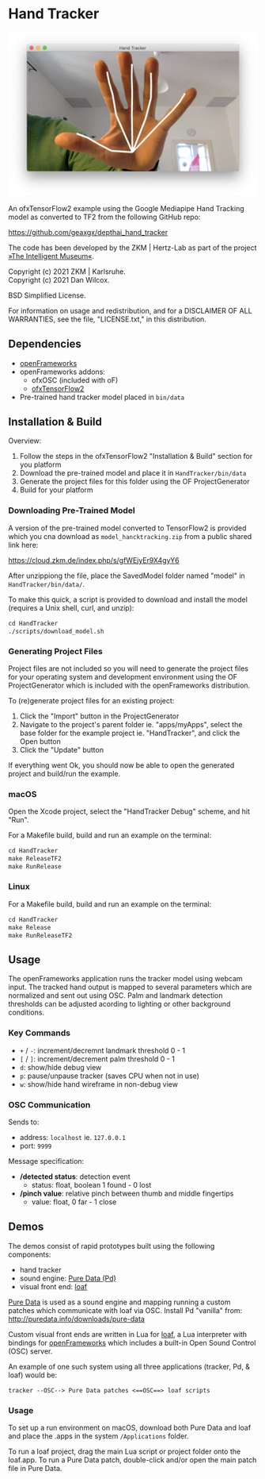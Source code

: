 Hand Tracker
============

![screenshot](doc/screenshot.png)

An ofxTensorFlow2 example using the Google Mediapipe Hand Tracking model as converted to TF2 from the following GitHub repo:

https://github.com/geaxgx/depthai_hand_tracker

The code has been developed by the ZKM | Hertz-Lab as part of the project [»The Intelligent Museum«](https://hertz-gitlab.zkm.de/Hertz-Lab/Research/intelligent-museum/ofxTensorFlow2/-/tree/main#the-intelligent-museum).

Copyright (c) 2021 ZKM | Karlsruhe.  
Copyright (c) 2021 Dan Wilcox.

BSD Simplified License.

For information on usage and redistribution, and for a DISCLAIMER OF ALL
WARRANTIES, see the file, "LICENSE.txt," in this distribution.

Dependencies
------------

* [openFrameworks](https://openframeworks.cc/download/)
* openFrameworks addons:
  - ofxOSC (included with oF)
  - [ofxTensorFlow2](https://github.com/zkmkarlsruhe/ofxTensorFlow2)
* Pre-trained hand tracker model placed in `bin/data`

Installation & Build
--------------------

Overview:

1. Follow the steps in the ofxTensorFlow2 "Installation & Build" section for you platform
2. Download the pre-trained model and place it in `HandTracker/bin/data`
2. Generate the project files for this folder using the OF ProjectGenerator
3. Build for your platform

### Downloading Pre-Trained Model

A version of the pre-trained model converted to TensorFlow2 is provided which you cna download as `model_hancktracking.zip` from a public shared link here:

https://cloud.zkm.de/index.php/s/gfWEjyEr9X4gyY6

After unzippiong the file, place the SavedModel folder named "model" in `HandTracker/bin/data/`.

To make this quick, a script is provided to download and install the model (requires a Unix shell, curl, and unzip):

```shell
cd HandTracker
./scripts/download_model.sh
```

### Generating Project Files

Project files are not included so you will need to generate the project files for your operating system and development environment using the OF ProjectGenerator which is included with the openFrameworks distribution.

To (re)generate project files for an existing project:

1. Click the "Import" button in the ProjectGenerator
2. Navigate to the project's parent folder ie. "apps/myApps", select the base folder for the example project ie. "HandTracker", and click the Open button
3. Click the "Update" button

If everything went Ok, you should now be able to open the generated project and build/run the example.

### macOS

Open the Xcode project, select the "HandTracker Debug" scheme, and hit "Run".

For a Makefile build, build and run an example on the terminal:

```shell
cd HandTracker
make ReleaseTF2
make RunRelease
```
### Linux

For a Makefile build, build and run an example on the terminal:

```shell
cd HandTracker
make Release
make RunReleaseTF2
```

Usage
-----

The openFrameworks application runs the tracker model using webcam input. The tracked hand output is mapped to several parameters which are normalized and sent out using OSC. Palm and landmark detection thresholds can be adjusted acording to lighting or other background conditions.

### Key Commands

* `+` / `-`: increment/decremnt landmark threshold 0 - 1
* `[` / `]`: increment/decrement palm threshold 0 - 1
* `d`: show/hide debug view
* `p`: pause/unpause tracker (saves CPU when not in use)
* `w`: show/hide hand wireframe in non-debug view

### OSC Communication

Sends to:
* address: `localhost` ie. `127.0.0.1`
* port: `9999`

Message specification:

* **/detected status**: detection event
  - status: float, boolean 1 found - 0 lost
* **/pinch value**: relative pinch between thumb and middle fingertips
  - value: float, 0 far - 1 close

Demos
-----

The demos consist of rapid prototypes built using the following components:

* hand tracker
* sound engine: [Pure Data (Pd)](http://pure-data.info/)
* visual front end: [loaf](http://danomatika.com/code/loaf)

[Pure Data](http://pure-data.info/) is used as a sound engine and mapping running a custom patches which communicate with loaf via OSC. Install Pd "vanilla" from: http://puredata.info/downloads/pure-data

Custom visual front ends are written in Lua for [loaf](http://danomatika.com/code/loaf), a Lua interpreter with bindings for [openFrameworks](http://openframeworks.cc/) which includes a built-in Open Sound Control (OSC) server.

An example of one such system using all three applications (tracker, Pd, & loaf) would be:

```
tracker --OSC--> Pure Data patches <==OSC==> loaf scripts
```

### Usage

To set up a run environment on macOS, download both Pure Data and loaf and place the .apps in the system `/Applications` folder.

To run a loaf project, drag the main Lua script or project folder onto the loaf.app. To run a Pure Data patch, double-click and/or open the main patch file in Pure Data.
